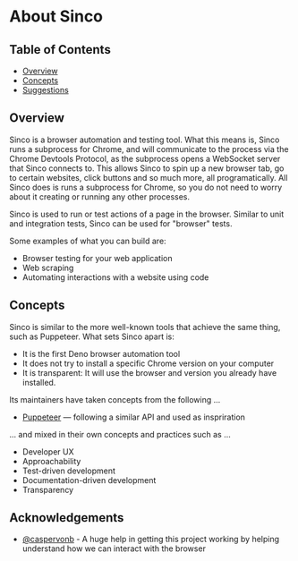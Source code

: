 # About Sinco

## Table of Contents

- [Overview](#overview)
- [Concepts](#concepts)
- [Suggestions](#suggestions)

## Overview

Sinco is a browser automation and testing tool. What this means is, Sinco runs a
subprocess for Chrome, and will communicate to the process via the Chrome
Devtools Protocol, as the subprocess opens a WebSocket server that Sinco
connects to. This allows Sinco to spin up a new browser tab, go to certain
websites, click buttons and so much more, all programatically. All Sinco does is
runs a subprocess for Chrome, so you do not need to worry about it creating or
running any other processes.

Sinco is used to run or test actions of a page in the browser. Similar to unit
and integration tests, Sinco can be used for "browser" tests.

Some examples of what you can build are:

- Browser testing for your web application
- Web scraping
- Automating interactions with a website using code

## Concepts

Sinco is similar to the more well-known tools that achieve the same thing, such
as Puppeteer. What sets Sinco apart is:

- It is the first Deno browser automation tool
- It does not try to install a specific Chrome version on your computer
- It is transparent: It will use the browser and version you already have
  installed.

Its maintainers have taken concepts from the following ...

- [Puppeteer](https://pptr.dev/) — following a similar API and used as
  inspriration

... and mixed in their own concepts and practices such as ...

- Developer UX
- Approachability
- Test-driven development
- Documentation-driven development
- Transparency

<!--
## Suggestions

_Using Chrome_. While we have no preference on what you wish to use, and we will
not force you to use a certain browser, it is worth noting that running a
Firefox headless instance and communicating it via the Chrome Devtools Protocol
(CDP) can be around 50-66% slower than using Chrome. This would mean that
generally speaking, each test case (if you are using Sinco to run tests) would
take 50% longer if the browser chosen is Firefox. This is why we would suggest
Chrome if you have no specific preferences, as it will drastically speed up your
tests. -->


## Acknowledgements

- [@caspervonb](https://github.com/caspervonb) - A huge help in getting this
  project working by helping understand how we can interact with the browser
